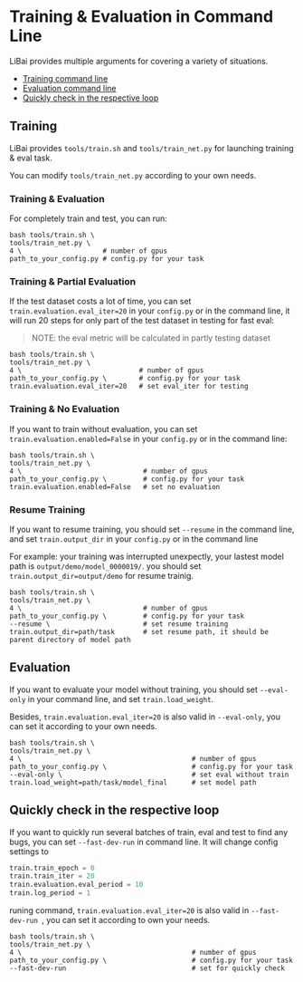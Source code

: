 # Training & Evaluation in Command Line 

LiBai provides multiple arguments for covering a variety of situations.

- [Training command line](##Training)
- [Evaluation command line](##Evaluation)
- [Quickly check in the respective loop](##Quickly-check-in-the-respective-loop)

## Training

LiBai provides `tools/train.sh` and `tools/train_net.py` for launching training & eval task.

You can modify `tools/train_net.py` according to your own needs.

### Training & Evaluation

For completely train and test, you can run: 

```shell
bash tools/train.sh \
tools/train_net.py \ 
4 \                    # number of gpus
path_to_your_config.py # config.py for your task
```

### Training & Partial Evaluation 

If the test dataset costs a lot of time, you can set `train.evaluation.eval_iter=20` in your `config.py` or in the command line, it will run 20 steps for only part of the test dataset in testing for fast eval:

> NOTE: the eval metric will be calculated in partly testing dataset

```shell
bash tools/train.sh \
tools/train_net.py \ 
4 \                             # number of gpus
path_to_your_config.py \        # config.py for your task
train.evaluation.eval_iter=20   # set eval_iter for testing
```

### Training & No Evaluation

If you want to train without evaluation, you can set `train.evaluation.enabled=False` in your `config.py` or in the command line:

```shell
bash tools/train.sh \
tools/train_net.py \ 
4 \                              # number of gpus
path_to_your_config.py \         # config.py for your task
train.evaluation.enabled=False   # set no evaluation 
```

### Resume Training

If you want to resume training, you should set `--resume` in the command line, and set `train.output_dir` in your `config.py` or in the command line

For example: your training was interrupted unexpectly, your lastest model path is `output/demo/model_0000019/`. you should set `train.output_dir=output/demo` for resume trainig.

```shell
bash tools/train.sh \
tools/train_net.py \ 
4 \                              # number of gpus
path_to_your_config.py \         # config.py for your task
--resume \                       # set resume training
train.output_dir=path/task       # set resume path, it should be parent directory of model path
```


## Evaluation

If you want to evaluate your model without training,  you should set `--eval-only` in your command line, and set `train.load_weight`.

Besides, `train.evaluation.eval_iter=20` is also valid in `--eval-only`, you can set it according to your own needs.

```shell
bash tools/train.sh \
tools/train_net.py \ 
4 \                                          # number of gpus
path_to_your_config.py \                     # config.py for your task
--eval-only \                                # set eval without train
train.load_weight=path/task/model_final      # set model path
```

## Quickly check in the respective loop

If you want to quickly run several batches of train, eval and test to find any bugs, you can set `--fast-dev-run` in command line. It will change config settings to
```python
train.train_epoch = 0
train.train_iter = 20
train.evaluation.eval_period = 10
train.log_period = 1
```
runing command, `train.evaluation.eval_iter=20` is also valid in `--fast-dev-run `, you can set it according to own your needs.
```shell
bash tools/train.sh \
tools/train_net.py \ 
4 \                                          # number of gpus
path_to_your_config.py \                     # config.py for your task
--fast-dev-run                               # set for quickly check
``` 
